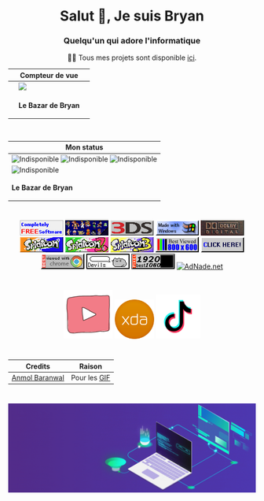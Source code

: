 <div align="center">
<h1>Salut 👋, Je suis Bryan</h1>
<h3>Quelqu'un qui adore l'informatique</h3>
<p>👨‍💻 Tous mes projets sont disponible <a href="https://www.clictune.com/jsf1">ici</a>.</p>
  
|     | Compteur de vue |     |
|-----|-----------------|-----|
|     |![](https://moe-counter.glitch.me/get/@lebazardebryan?theme=rule34)|  |
|     |<p>**Le Bazar de Bryan**</p>|  |

<img src="https://github-readme-stats.vercel.app/api?username=LeBazarDeBryan&locale=fr&theme=tokyonight&hide_border=true&border_radius=0&include_all_commits=false&count_private=false" alt="" />
<br>

| Mon status |
|--------------------|
| <img alt="Indisponible" src="https://api.statusbadges.me/badge/status/484635211842322433?simple=true" /> <img alt="Indisponible" src="https://api.statusbadges.me/badge/spotify/484635211842322433" /> <img alt="Indisponible" src="https://api.statusbadges.me/badge/playing/484635211842322433" /> |
| <img alt="Indisponible" src="https://lanyard.cnrad.dev/api/484635211842322433?bg=000000&borderRadius=0px" /> |
| <p>**Le Bazar de Bryan**</p> |

#

<a href="https://www.clictune.com/jsf1"><img src="88x31/cfs1.gif" /></a> <a href="https://www.clictune.com/jsf6"><img src="88x31/nintendoforever.gif" /></a> <a href="https://www.clictune.com/jsf7"><img src="88x31/3ds.png" /></a> <a href="https://www.clictune.com/jsf8"><img src="88x31/made_with_windows.gif" /></a> <a href="https://www.clictune.com/jsf9"><img src="88x31/dolby_digital.gif" /></a> <a href="https://www.clictune.com/jsfa"><img src="88x31/splatoon.jpg" /></a> <a href="https://www.clictune.com/jsfb"><img src="88x31/splatoon2.jpg" /></a> <a href="https://www.clictune.com/jsfc"><img src="88x31/splatoon3.jpg" /></a> <a href="https://www.clictune.com/jsfd"><img src="88x31/800x600.gif" /></a> <a href="https://www.clictune.com/jsfe"><img src="88x31/clickhere_blue.gif" /></a> <a href="https://www.clictune.com/jsfg"><img src="88x31/best_chrome.gif" /></a> <a href="https://www.clictune.com/jsfh"><img src="88x31/devils_button.gif" /></a> <a href="https://www.clictune.com/jsfi"><img src="88x31/1080p.gif" /></a> <a href="https://www.clictune.com/jsfj" target="_blank"><img src="https://adnade.net/img/88.gif" alt="AdNade.net" border="0"></a>

#

<a href="https://www.clictune.com/jsfk"><img src="gif/youtube.gif" height="100" width="100" /></a>
<a href="https://www.clictune.com/jsfl"><img src="images/xda.png" height="80" width="80" /></a>
<a href="https://www.clictune.com/jsfm"><img src="gif/tiktok.gif" height="90" width="90" /></a>

#

| Credits | Raison |
|---------|--------|
| <a href="https://www.clictune.com/jsfn">Anmol Baranwal</a> | Pour les <a href="https://www.clictune.com/jsfo">GIF</a> |

#

<img src="gif/animated_laptop_banner.gif" />
